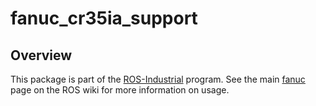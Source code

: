 # fanuc_cr35ia_support

## Overview

This package is part of the [ROS-Industrial][] program. See the main
[fanuc][] page on the ROS wiki for more information on usage.


[ROS-Industrial]: http://wiki.ros.org/Industrial
[fanuc]: http://wiki.ros.org/fanuc
